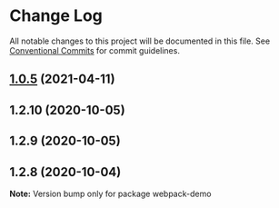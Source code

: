 # Change Log

All notable changes to this project will be documented in this file.
See [Conventional Commits](https://conventionalcommits.org) for commit guidelines.

## [1.0.5](https://github.com/rmc33/lernaJenkins/compare/webpack-demo@1.0.1...webpack-demo@1.0.5) (2021-04-11)



## 1.2.10 (2020-10-05)



## 1.2.9 (2020-10-05)



## 1.2.8 (2020-10-04)

**Note:** Version bump only for package webpack-demo
